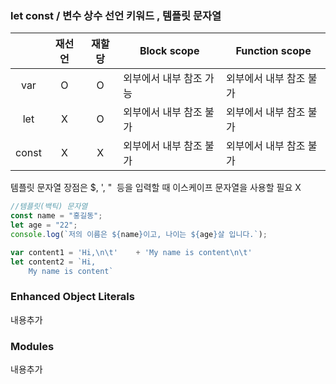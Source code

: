 ### let const / 변수 상수 선언 키워드 , 템플릿 문자열
||재선언|재할당|Block scope|Function scope|
|:----:|:----:|:----:|------|------|
|var|O|O|외부에서 내부 참조 가능|외부에서 내부 참조 불가|
|let|X|O|외부에서 내부 참조 불가|외부에서 내부 참조 불가|
|const|X|X|외부에서 내부 참조 불가|외부에서 내부 참조 불가|

템플릿 문자열 장점은 $, ', "  등을 입력할 때 이스케이프 문자열을 사용할 필요 X
```javascript
//템플릿(백틱) 문자열 
const name = "홍길동";
let age = "22";
console.log(`저의 이름은 ${name}이고, 나이는 ${age}살 입니다.`);

var content1 = 'Hi,\n\t'	+ 'My name is content\n\t'
let content2 = `Hi,
	My name is content`

```

### Enhanced Object Literals 
내용추가

### Modules 
내용추가


